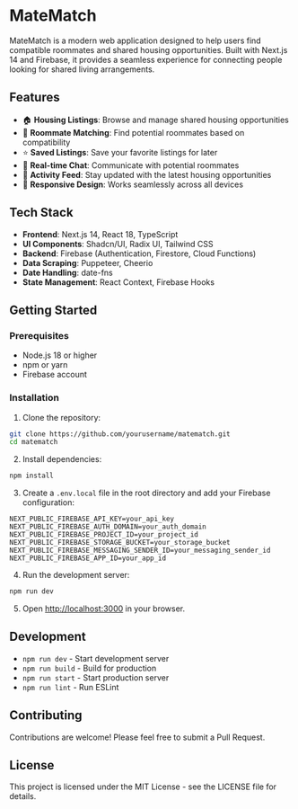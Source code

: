 # MateMatch

MateMatch is a modern web application designed to help users find compatible roommates and shared housing opportunities. Built with Next.js 14 and Firebase, it provides a seamless experience for connecting people looking for shared living arrangements.

## Features

- 🏠 **Housing Listings**: Browse and manage shared housing opportunities
- 👥 **Roommate Matching**: Find potential roommates based on compatibility
- ⭐ **Saved Listings**: Save your favorite listings for later
- 💬 **Real-time Chat**: Communicate with potential roommates
- 🔔 **Activity Feed**: Stay updated with the latest housing opportunities
- 📱 **Responsive Design**: Works seamlessly across all devices

## Tech Stack

- **Frontend**: Next.js 14, React 18, TypeScript
- **UI Components**: Shadcn/UI, Radix UI, Tailwind CSS
- **Backend**: Firebase (Authentication, Firestore, Cloud Functions)
- **Data Scraping**: Puppeteer, Cheerio
- **Date Handling**: date-fns
- **State Management**: React Context, Firebase Hooks

## Getting Started

### Prerequisites

- Node.js 18 or higher
- npm or yarn
- Firebase account

### Installation

1. Clone the repository:
```bash
git clone https://github.com/yourusername/matematch.git
cd matematch
```

2. Install dependencies:
```bash
npm install
```

3. Create a `.env.local` file in the root directory and add your Firebase configuration:
```env
NEXT_PUBLIC_FIREBASE_API_KEY=your_api_key
NEXT_PUBLIC_FIREBASE_AUTH_DOMAIN=your_auth_domain
NEXT_PUBLIC_FIREBASE_PROJECT_ID=your_project_id
NEXT_PUBLIC_FIREBASE_STORAGE_BUCKET=your_storage_bucket
NEXT_PUBLIC_FIREBASE_MESSAGING_SENDER_ID=your_messaging_sender_id
NEXT_PUBLIC_FIREBASE_APP_ID=your_app_id
```

4. Run the development server:
```bash
npm run dev
```

5. Open [http://localhost:3000](http://localhost:3000) in your browser.

## Development

- `npm run dev` - Start development server
- `npm run build` - Build for production
- `npm run start` - Start production server
- `npm run lint` - Run ESLint

## Contributing

Contributions are welcome! Please feel free to submit a Pull Request.

## License

This project is licensed under the MIT License - see the LICENSE file for details.
